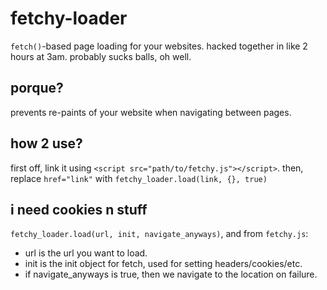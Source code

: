 # fetchy-loader
`fetch()`-based page loading for your websites. hacked together in like 2 hours at 3am. probably sucks balls, oh well.

## porque?
prevents re-paints of your website when navigating between pages.

## how 2 use?
first off, link it using `<script src="path/to/fetchy.js"></script>`. then, replace `href="link"` with `fetchy_loader.load(link, {}, true)`

## i need cookies n stuff
`fetchy_loader.load(url, init, navigate_anyways)`, and from `fetchy.js`:
 * url is the url you want to load.
 * init is the init object for fetch, used for setting headers/cookies/etc. 
 * if navigate_anyways is true, then we navigate to the location on failure.